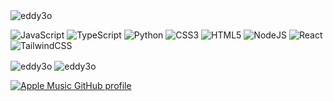 
<img src="https://github-readme-stats-sigma-five.vercel.app/api/top-langs/?username=eddy3o&hide_progress=true&layout=pie" alt="eddy3o" />


![JavaScript](https://img.shields.io/badge/javascript-%23323330.svg?style=for-the-badge&logo=javascript&logoColor=%23F7DF1E) ![TypeScript](https://img.shields.io/badge/typescript-%23007ACC.svg?style=for-the-badge&logo=typescript&logoColor=white) ![Python](https://img.shields.io/badge/python-3670A0?style=for-the-badge&logo=python&logoColor=ffdd54) ![CSS3](https://img.shields.io/badge/css3-%231572B6.svg?style=for-the-badge&logo=css3&logoColor=white) ![HTML5](https://img.shields.io/badge/html5-%23E34F26.svg?style=for-the-badge&logo=html5&logoColor=white) ![NodeJS](https://img.shields.io/badge/node.js-6DA55F?style=for-the-badge&logo=node.js&logoColor=white) ![React](https://img.shields.io/badge/react-%2320232a.svg?style=for-the-badge&logo=react&logoColor=%2361DAFB) ![TailwindCSS](https://img.shields.io/badge/tailwindcss-%2338B2AC.svg?style=for-the-badge&logo=tailwind-css&logoColor=white) 

  <img align="center" src="https://github-readme-stats-sigma-five.vercel.app/api?username=eddy3o&show_icons=true&locale=en" alt="eddy3o" />


  <img align="center" src="https://github-readme-streak-stats.herokuapp.com/?user=eddy3o&" alt="eddy3o" />


[![Apple Music GitHub profile](https://music-profile.rayriffy.com/theme/light.svg?uid=000081.e0d6096cf8b54d07b78b4d73c861f5b0.1735)](https://github.com/rayriffy/apple-music-github-profile)
